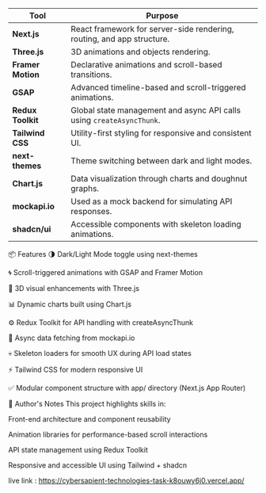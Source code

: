 | Tool              | Purpose                                                                |
| ----------------- | ---------------------------------------------------------------------- |
| **Next.js**       | React framework for server-side rendering, routing, and app structure. |
| **Three.js**      | 3D animations and objects rendering.                                   |
| **Framer Motion** | Declarative animations and scroll-based transitions.                   |
| **GSAP**          | Advanced timeline-based and scroll-triggered animations.               |
| **Redux Toolkit** | Global state management and async API calls using `createAsyncThunk`.  |
| **Tailwind CSS**  | Utility-first styling for responsive and consistent UI.                |
| **next-themes**   | Theme switching between dark and light modes.                          |
| **Chart.js**      | Data visualization through charts and doughnut graphs.                 |
| **mockapi.io**    | Used as a mock backend for simulating API responses.                   |
| **shadcn/ui**     | Accessible components with skeleton loading animations.                |



📦 Features
🌗 Dark/Light Mode toggle using next-themes

🌀 Scroll-triggered animations with GSAP and Framer Motion

🎥 3D visual enhancements with Three.js

📊 Dynamic charts built using Chart.js

⚙️ Redux Toolkit for API handling with createAsyncThunk

🔄 Async data fetching from mockapi.io

💀 Skeleton loaders for smooth UX during API load states

⚡ Tailwind CSS for modern responsive UI

✅ Modular component structure with app/ directory (Next.js App Router)



🧠 Author's Notes
This project highlights skills in:

Front-end architecture and component reusability

Animation libraries for performance-based scroll interactions

API state management using Redux Toolkit

Responsive and accessible UI using Tailwind + shadcn

live link : https://cybersapient-technologies-task-k8ouwy6j0.vercel.app/


